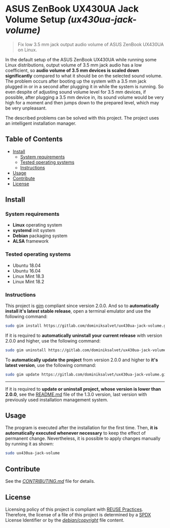 # ASUS ZenBook UX430UA Jack Volume Setup *(ux430ua-jack-volume)*

> Fix low 3.5 mm jack output audio volume of ASUS ZenBook UX430UA on Linux.

In the default setup of the ASUS ZenBook UX430UA while running some Linux distributions, output volume of 3.5 mm jack audio has a low coefficient, so **audio volume of 3.5 mm devices is scaled down significantly** compared to what it should be on the selected sound volume. The problem occurs after booting up the system with a 3.5 mm jack plugged in or in a second after plugging it in while the system is running. So even despite of adjusting sound volume level for 3.5 mm devices, if possible, after plugging a 3.5 mm device in, its sound volume would be very high for a moment and then jumps down to the prepared level, which may be very unpleasant.

The described problems can be solved with this project. The project uses an intelligent installation manager.

## Table of Contents

* [Install](#install)
  * [System requirements](#system-requirements)
  * [Tested operating systems](#tested-operating-systems)
  * [Instructions](#instructions)
* [Usage](#usage)
* [Contribute](#contribute)
* [License](#license)

## Install

### System requirements

* **Linux** operating system
* **systemd** init system
* **Debian** packaging system
* **ALSA** framework

### Tested operating systems

* Ubuntu 18.04
* Ubuntu 16.04
* Linux Mint 18.3
* Linux Mint 18.2

### Instructions

This project is [gim](https://gitlab.com/dominiksalvet/gim) compliant since version 2.0.0. And so to **automatically install it's latest stable release**, open a terminal emulator and use the following command:

```sh
sudo gim install https://gitlab.com/dominiksalvet/ux430ua-jack-volume.git
```

If it is required to **automatically uninstall your current release** with version 2.0.0 and higher, use the following command:

```sh
sudo gim uninstall https://gitlab.com/dominiksalvet/ux430ua-jack-volume.git
```

To **automatically update the project** from version 2.0.0 and higher to **it's latest version**, use the following command:

```sh
sudo gim update https://gitlab.com/dominiksalvet/ux430ua-jack-volume.git
```

---

If it is required to **update or uninstall project, whose version is lower than 2.0.0**, see the [README.md](https://gitlab.com/dominiksalvet/ux430ua-jack-volume/blob/1.3.0/README.md) file of the 1.3.0 version, last version with previously used installation management system.

## Usage

The program is executed after the installation for the first time. Then, **it is automatically executed whenever necessary** to keep the effect of permanent change. Nevertheless, it is possible to apply changes manually by running it as shown:

```sh
sudo ux430ua-jack-volume
```

## Contribute

See the [*CONTRIBUTING.md*](CONTRIBUTING.md) file for details.

## License

Licensing policy of this project is compliant with [REUSE Practices](https://reuse.software/practices/2.0/). Therefore, the license of a file of this project is determined by a [SPDX](https://spdx.org/) License Identifier or by the [*debian/copyright*](debian/copyright) file content.

